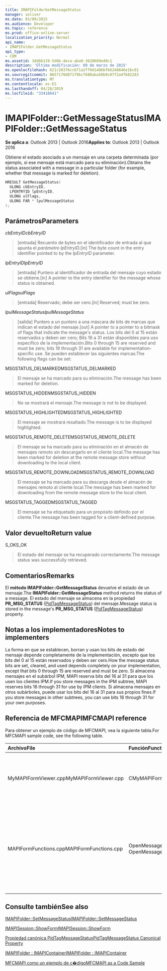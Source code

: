 ```yaml
---
title: IMAPIFolderGetMessageStatus
manager: soliver
ms.date: 03/09/2015
ms.audience: Developer
ms.topic: reference
ms.prod: office-online-server
localization_priority: Normal
api_name:
- IMAPIFolder.GetMessageStatus
api_type:
- COM
ms.assetid: 3ddbb129-5d6b-4eca-aba0-3620609ed0c1
description: 'Última modificación: 09 de marzo de 2015'
ms.openlocfilehash: 621c20376cc671a2ff9d1406bfb6248846e1bc81
ms.sourcegitcommit: 8657170d071f9bcf680aba50b9c07f2a4fb82283
ms.translationtype: MT
ms.contentlocale: es-ES
ms.lasthandoff: 04/28/2019
ms.locfileid: "33418641"
---
```

# <a name="imapifoldergetmessagestatus"></a><span data-ttu-id="e80a5-103">IMAPIFolder::GetMessageStatus</span><span class="sxs-lookup"><span data-stu-id="e80a5-103">IMAPIFolder::GetMessageStatus</span></span>

  
  
<span data-ttu-id="e80a5-104">**Se aplica a**: Outlook 2013 | Outlook 2016</span><span class="sxs-lookup"><span data-stu-id="e80a5-104">**Applies to**: Outlook 2013 | Outlook 2016</span></span> 
  
<span data-ttu-id="e80a5-105">Obtiene el estado asociado a un mensaje en una carpeta determinada (por ejemplo, si ese mensaje está marcado para su eliminación).</span><span class="sxs-lookup"><span data-stu-id="e80a5-105">Obtains the status associated with a message in a particular folder (for example, whether that message is marked for deletion).</span></span>
  
```cpp
HRESULT GetMessageStatus(
  ULONG cbEntryID,
  LPENTRYID lpEntryID,
  ULONG ulFlags,
  ULONG FAR * lpulMessageStatus
);
```

## <a name="parameters"></a><span data-ttu-id="e80a5-106">Parámetros</span><span class="sxs-lookup"><span data-stu-id="e80a5-106">Parameters</span></span>

 <span data-ttu-id="e80a5-107">_cbEntryID_</span><span class="sxs-lookup"><span data-stu-id="e80a5-107">_cbEntryID_</span></span>
  
> <span data-ttu-id="e80a5-108">[entrada] Recuento de bytes en el identificador de entrada al que apunta el _parámetro lpEntryID._</span><span class="sxs-lookup"><span data-stu-id="e80a5-108">[in] The byte count in the entry identifier pointed to by the  _lpEntryID_ parameter.</span></span> 
    
 <span data-ttu-id="e80a5-109">_lpEntryID_</span><span class="sxs-lookup"><span data-stu-id="e80a5-109">_lpEntryID_</span></span>
  
> <span data-ttu-id="e80a5-110">[entrada] Puntero al identificador de entrada del mensaje cuyo estado se obtiene.</span><span class="sxs-lookup"><span data-stu-id="e80a5-110">[in] A pointer to the entry identifier for the message whose status is obtained.</span></span>
    
 <span data-ttu-id="e80a5-111">_ulFlags_</span><span class="sxs-lookup"><span data-stu-id="e80a5-111">_ulFlags_</span></span>
  
> <span data-ttu-id="e80a5-112">[entrada] Reservado; debe ser cero.</span><span class="sxs-lookup"><span data-stu-id="e80a5-112">[in] Reserved; must be zero.</span></span>
    
 <span data-ttu-id="e80a5-113">_lpulMessageStatus_</span><span class="sxs-lookup"><span data-stu-id="e80a5-113">_lpulMessageStatus_</span></span>
  
> <span data-ttu-id="e80a5-114">[salida] Puntero a un puntero a una máscara de bits de marcas que indican el estado del mensaje.</span><span class="sxs-lookup"><span data-stu-id="e80a5-114">[out] A pointer to a pointer to a bitmask of flags that indicate the message's status.</span></span> <span data-ttu-id="e80a5-115">Los bits del 0 al 15 están reservados y deben ser cero; Bits 16 a 31 están disponibles para uso específico de la implementación.</span><span class="sxs-lookup"><span data-stu-id="e80a5-115">Bits 0 through 15 are reserved and must be zero; bits 16 through 31 are available for implementation-specific use.</span></span> <span data-ttu-id="e80a5-116">Se pueden establecer las siguientes marcas:</span><span class="sxs-lookup"><span data-stu-id="e80a5-116">The following flags can be set:</span></span>
    
<span data-ttu-id="e80a5-117">MSGSTATUS_DELMARKED</span><span class="sxs-lookup"><span data-stu-id="e80a5-117">MSGSTATUS_DELMARKED</span></span> 
  
> <span data-ttu-id="e80a5-118">El mensaje se ha marcado para su eliminación.</span><span class="sxs-lookup"><span data-stu-id="e80a5-118">The message has been marked for deletion.</span></span>
    
<span data-ttu-id="e80a5-119">MSGSTATUS_HIDDEN</span><span class="sxs-lookup"><span data-stu-id="e80a5-119">MSGSTATUS_HIDDEN</span></span> 
  
> <span data-ttu-id="e80a5-120">No se mostrará el mensaje.</span><span class="sxs-lookup"><span data-stu-id="e80a5-120">The message is not to be displayed.</span></span> 
    
<span data-ttu-id="e80a5-121">MSGSTATUS_HIGHLIGHTED</span><span class="sxs-lookup"><span data-stu-id="e80a5-121">MSGSTATUS_HIGHLIGHTED</span></span> 
  
> <span data-ttu-id="e80a5-122">El mensaje se mostrará resaltado.</span><span class="sxs-lookup"><span data-stu-id="e80a5-122">The message is to be displayed highlighted.</span></span>
    
<span data-ttu-id="e80a5-123">MSGSTATUS_REMOTE_DELETE</span><span class="sxs-lookup"><span data-stu-id="e80a5-123">MSGSTATUS_REMOTE_DELETE</span></span> 
  
> <span data-ttu-id="e80a5-124">El mensaje se ha marcado para su eliminación en el almacén de mensajes remoto sin descargarlo en el cliente local.</span><span class="sxs-lookup"><span data-stu-id="e80a5-124">The message has been marked for deletion at the remote message store without downloading to the local client.</span></span>
    
<span data-ttu-id="e80a5-125">MSGSTATUS_REMOTE_DOWNLOAD</span><span class="sxs-lookup"><span data-stu-id="e80a5-125">MSGSTATUS_REMOTE_DOWNLOAD</span></span> 
  
> <span data-ttu-id="e80a5-126">El mensaje se ha marcado para su descarga desde el almacén de mensajes remoto al cliente local.</span><span class="sxs-lookup"><span data-stu-id="e80a5-126">The message has been marked for downloading from the remote message store to the local client.</span></span>
    
<span data-ttu-id="e80a5-127">MSGSTATUS_TAGGED</span><span class="sxs-lookup"><span data-stu-id="e80a5-127">MSGSTATUS_TAGGED</span></span> 
  
> <span data-ttu-id="e80a5-128">El mensaje se ha etiquetado para un propósito definido por el cliente.</span><span class="sxs-lookup"><span data-stu-id="e80a5-128">The message has been tagged for a client-defined purpose.</span></span>
    
## <a name="return-value"></a><span data-ttu-id="e80a5-129">Valor devuelto</span><span class="sxs-lookup"><span data-stu-id="e80a5-129">Return value</span></span>

<span data-ttu-id="e80a5-130">S_OK</span><span class="sxs-lookup"><span data-stu-id="e80a5-130">S_OK</span></span> 
  
> <span data-ttu-id="e80a5-131">El estado del mensaje se ha recuperado correctamente.</span><span class="sxs-lookup"><span data-stu-id="e80a5-131">The message status was successfully retrieved.</span></span>
    
## <a name="remarks"></a><span data-ttu-id="e80a5-132">Comentarios</span><span class="sxs-lookup"><span data-stu-id="e80a5-132">Remarks</span></span>

<span data-ttu-id="e80a5-133">El **método IMAPIFolder::GetMessageStatus** devuelve el estado de un mensaje.</span><span class="sxs-lookup"><span data-stu-id="e80a5-133">The **IMAPIFolder::GetMessageStatus** method returns the status of a message.</span></span> <span data-ttu-id="e80a5-134">El estado del mensaje se almacena en la propiedad **PR_MSG_STATUS** ([PidTagMessageStatus](pidtagmessagestatus-canonical-property.md)) del mensaje.</span><span class="sxs-lookup"><span data-stu-id="e80a5-134">Message status is stored in the message's **PR_MSG_STATUS** ([PidTagMessageStatus](pidtagmessagestatus-canonical-property.md)) property.</span></span> 
  
## <a name="notes-to-implementers"></a><span data-ttu-id="e80a5-135">Notas a los implementadores</span><span class="sxs-lookup"><span data-stu-id="e80a5-135">Notes to implementers</span></span>

<span data-ttu-id="e80a5-136">La forma en que se establecen, borran y usan los bits de estado del mensaje depende completamente de la implementación, excepto que los bits del 0 al 15 están reservados y deben ser cero.</span><span class="sxs-lookup"><span data-stu-id="e80a5-136">How the message status bits are set, cleared, and used depends completely on your implementation, except that bits 0 through 15 are reserved and must be zero.</span></span> <span data-ttu-id="e80a5-137">Si almacena mensajes en el subárbol IPM, MAPI reserva bits del 16 al 31 para que los usen los clientes IPM.</span><span class="sxs-lookup"><span data-stu-id="e80a5-137">If you store messages in the IPM subtree, MAPI reserves bits 16 through 31 for use by IPM clients.</span></span> <span data-ttu-id="e80a5-138">Si almacena mensajes en otros subárboles, puede usar los bits del 16 al 31 para sus propios fines.</span><span class="sxs-lookup"><span data-stu-id="e80a5-138">If you store messages in other subtrees, you can use bits 16 through 31 for your own purposes.</span></span>
  
## <a name="mfcmapi-reference"></a><span data-ttu-id="e80a5-139">Referencia de MFCMAPI</span><span class="sxs-lookup"><span data-stu-id="e80a5-139">MFCMAPI reference</span></span>

<span data-ttu-id="e80a5-140">Para obtener un ejemplo de código de MFCMAPI, vea la siguiente tabla.</span><span class="sxs-lookup"><span data-stu-id="e80a5-140">For MFCMAPI sample code, see the following table.</span></span>
  
|<span data-ttu-id="e80a5-141">**Archivo**</span><span class="sxs-lookup"><span data-stu-id="e80a5-141">**File**</span></span>|<span data-ttu-id="e80a5-142">**Función**</span><span class="sxs-lookup"><span data-stu-id="e80a5-142">**Function**</span></span>|<span data-ttu-id="e80a5-143">**Comentario**</span><span class="sxs-lookup"><span data-stu-id="e80a5-143">**Comment**</span></span>|
|:-----|:-----|:-----|
|<span data-ttu-id="e80a5-144">MyMAPIFormViewer.cpp</span><span class="sxs-lookup"><span data-stu-id="e80a5-144">MyMAPIFormViewer.cpp</span></span>  <br/> |<span data-ttu-id="e80a5-145">CMyMAPIFormViewer::GetNextMessage</span><span class="sxs-lookup"><span data-stu-id="e80a5-145">CMyMAPIFormViewer::GetNextMessage</span></span>  <br/> |<span data-ttu-id="e80a5-146">MFCMAPI usa el **método IMAPIFolder::GetMessageStatus** para obtener el estado del siguiente mensaje que se mostrará.</span><span class="sxs-lookup"><span data-stu-id="e80a5-146">MFCMAPI uses the **IMAPIFolder::GetMessageStatus** method to get the status of the next message to be displayed.</span></span>  <br/> |
|<span data-ttu-id="e80a5-147">MAPIFormFunctions.cpp</span><span class="sxs-lookup"><span data-stu-id="e80a5-147">MAPIFormFunctions.cpp</span></span>  <br/> |<span data-ttu-id="e80a5-148">OpenMessageNonModal y OpenMessageModal</span><span class="sxs-lookup"><span data-stu-id="e80a5-148">OpenMessageNonModal and OpenMessageModal</span></span>  <br/> |<span data-ttu-id="e80a5-149">MFCMAPI usa el método **IMAPIFolder::GetMessageStatus** para obtener el estado del mensaje que se va a mostrar para pasarlo al visor de formularios, que es CMyMAPIFormViewer o [IMAPISession::ShowForm](imapisession-showform.md).</span><span class="sxs-lookup"><span data-stu-id="e80a5-149">MFCMAPI uses the **IMAPIFolder::GetMessageStatus** method to get the status of the message to be displayed to pass to the form viewer, which is either CMyMAPIFormViewer or [IMAPISession::ShowForm](imapisession-showform.md).</span></span>  <br/> |
   
## <a name="see-also"></a><span data-ttu-id="e80a5-150">Consulte también</span><span class="sxs-lookup"><span data-stu-id="e80a5-150">See also</span></span>



[<span data-ttu-id="e80a5-151">IMAPIFolder::SetMessageStatus</span><span class="sxs-lookup"><span data-stu-id="e80a5-151">IMAPIFolder::SetMessageStatus</span></span>](imapifolder-setmessagestatus.md)
  
[<span data-ttu-id="e80a5-152">IMAPISession::ShowForm</span><span class="sxs-lookup"><span data-stu-id="e80a5-152">IMAPISession::ShowForm</span></span>](imapisession-showform.md)
  
[<span data-ttu-id="e80a5-153">Propiedad canónica PidTagMessageStatus</span><span class="sxs-lookup"><span data-stu-id="e80a5-153">PidTagMessageStatus Canonical Property</span></span>](pidtagmessagestatus-canonical-property.md)
  
[<span data-ttu-id="e80a5-154">IMAPIFolder : IMAPIContainer</span><span class="sxs-lookup"><span data-stu-id="e80a5-154">IMAPIFolder : IMAPIContainer</span></span>](imapifolderimapicontainer.md)


[<span data-ttu-id="e80a5-155">MFCMAPI como un ejemplo de c�digo</span><span class="sxs-lookup"><span data-stu-id="e80a5-155">MFCMAPI as a Code Sample</span></span>](mfcmapi-as-a-code-sample.md)

